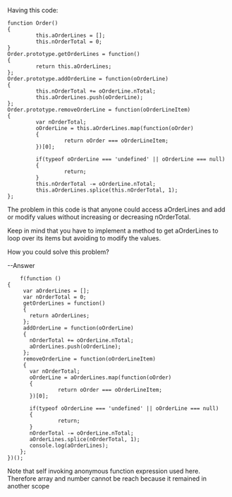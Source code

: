 Having this code:

	function Order()
	{
			 this.aOrderLines = [];
			 this.nOrderTotal = 0;
	}
	Order.prototype.getOrderLines = function()
	{
			 return this.aOrderLines;
	};
	Order.prototype.addOrderLine = function(oOrderLine)
	{
			 this.nOrderTotal += oOrderLine.nTotal;
			 this.aOrderLines.push(oOrderLine);
	};
	Order.prototype.removeOrderLine = function(oOrderLineItem)
	{
			 var nOrderTotal;
			 oOrderLine = this.aOrderLines.map(function(oOrder)
			 {
					  return oOrder === oOrderLineItem;
			 })[0];

			 if(typeof oOrderLine === 'undefined' || oOrderLine === null)
			 {
					  return;
			 }
			 this.nOrderTotal -= oOrderLine.nTotal;
			 this.aOrderLines.splice(this.nOrderTotal, 1);
	};

The problem in this code is that anyone could access aOrderLines and add or modify values without increasing or decreasing nOrderTotal.

Keep in mind that you have to implement a method to get aOrderLines to loop over its items but avoiding to modify the values.

How you could solve this problem?

--Answer



	    f(function ()
    {
         var aOrderLines = [];
         var nOrderTotal = 0;
         getOrderLines = function()
         {
           return aOrderLines;
         };
         addOrderLine = function(oOrderLine)
         {
           nOrderTotal += oOrderLine.nTotal;
           aOrderLines.push(oOrderLine);
         };
         removeOrderLine = function(oOrderLineItem)
         {
           var nOrderTotal;
           oOrderLine = aOrderLines.map(function(oOrder)
           {
                    return oOrder === oOrderLineItem;
           })[0];
  
           if(typeof oOrderLine === 'undefined' || oOrderLine === null)
           {
                    return;
           }
           nOrderTotal -= oOrderLine.nTotal;
           aOrderLines.splice(nOrderTotal, 1);
           console.log(aOrderLines);
        };
    })();
    
Note that self invoking anonymous function expression used here. Therefore array and number cannot be reach because it remained in another scope
